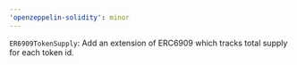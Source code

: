 ```yaml
---
'openzeppelin-solidity': minor
---
```


`ER6909TokenSupply`: Add an extension of ERC6909 which tracks total supply for each token id.
